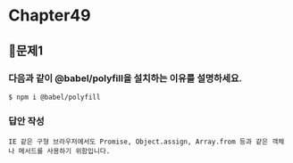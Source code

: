 # Chapter49
## 📌문제1
### 다음과 같이 @babel/polyfill을 설치하는 이유를 설명하세요.
```
$ npm i @babel/polyfill
```

### 답안 작성
```
IE 같은 구형 브라우저에서도 Promise, Object.assign, Array.from 등과 같은 객체나 메서드를 사용하기 위함입니다.
```

<br>
